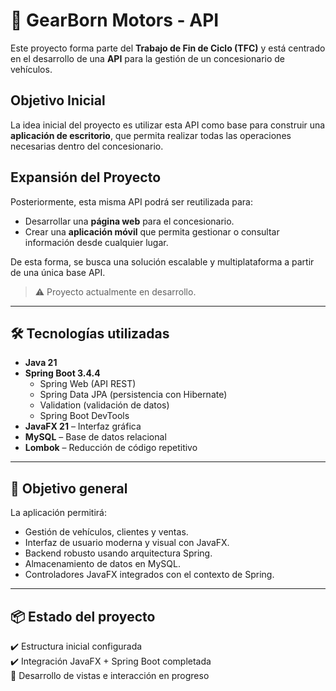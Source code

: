 # 🚗 GearBorn Motors - API

Este proyecto forma parte del **Trabajo de Fin de Ciclo (TFC)** y está centrado en el desarrollo de una **API** para la gestión de un concesionario de vehículos.

## Objetivo Inicial

La idea inicial del proyecto es utilizar esta API como base para construir una **aplicación de escritorio**, que permita realizar todas las operaciones necesarias dentro del concesionario.

## Expansión del Proyecto

Posteriormente, esta misma API podrá ser reutilizada para:

- Desarrollar una **página web** para el concesionario.
- Crear una **aplicación móvil** que permita gestionar o consultar información desde cualquier lugar.

De esta forma, se busca una solución escalable y multiplataforma a partir de una única base API.


> ⚠️ Proyecto actualmente en desarrollo.

---

## 🛠️ Tecnologías utilizadas

- **Java 21**
- **Spring Boot 3.4.4**
  - Spring Web (API REST)
  - Spring Data JPA (persistencia con Hibernate)
  - Validation (validación de datos)
  - Spring Boot DevTools
- **JavaFX 21** – Interfaz gráfica
- **MySQL** – Base de datos relacional
- **Lombok** – Reducción de código repetitivo

---

## 🎯 Objetivo general

La aplicación permitirá:
- Gestión de vehículos, clientes y ventas.
- Interfaz de usuario moderna y visual con JavaFX.
- Backend robusto usando arquitectura Spring.
- Almacenamiento de datos en MySQL.
- Controladores JavaFX integrados con el contexto de Spring.

---

## 📦 Estado del proyecto

✔️ Estructura inicial configurada  
✔️ Integración JavaFX + Spring Boot completada  
🔧 Desarrollo de vistas e interacción en progreso